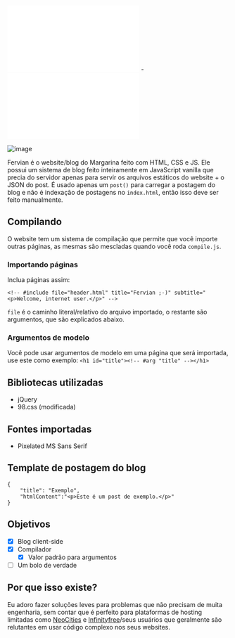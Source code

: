 ![English](README.md) - ![Português](README-pt_BR.md)

![image](https://github.com/user-attachments/assets/71d020cf-f822-4f82-ba68-44ed53f6f1e6)

Fervian é o website/blog do Margarina feito com HTML, CSS e JS. Ele possui um sistema de blog feito inteiramente em JavaScript vanilla que precia do servidor apenas para servir os arquivos estáticos do website + o JSON do post. É usado apenas um ``post()`` para carregar a postagem do blog e não é indexação de postagens no ``index.html``, então isso deve ser feito manualmente.

## Compilando
O website tem um sistema de compilação que permite que você importe outras páginas, as mesmas são mescladas quando você roda ``compile.js``.

### Importando páginas
Inclua páginas assim:

```<!-- #include file="header.html" title="Fervian ;-)" subtitle="<p>Welcome, internet user.</p>" -->```

`file` é o caminho literal/relativo do arquivo importado, o restante são argumentos, que são explicados abaixo. 

### Argumentos de modelo
Você pode usar argumentos de modelo em uma página que será importada, use este como exemplo:
```<h1 id="title"><!-- #arg "title" --></h1>```


## Bibliotecas utilizadas
 - jQuery
 - 98.css (modificada)

## Fontes importadas
 - Pixelated MS Sans Serif

## Template de postagem do blog
```
{  
    "title": "Exemplo",
    "htmlContent":"<p>Este é um post de exemplo.</p>"
}
```

## Objetivos
- [x] Blog client-side
- [x] Compilador
  - [x] Valor padrão para argumentos
- [ ] Um bolo de verdade

## Por que isso existe?
Eu adoro fazer soluções leves para problemas que não precisam de muita engenharia, sem contar que é perfeito para plataformas de hosting limitadas como [NeoCities](https://neocities.org) e [Infinityfree](https://infinityfree.com)/seus usuários que geralmente são relutantes em usar código complexo nos seus websites.
